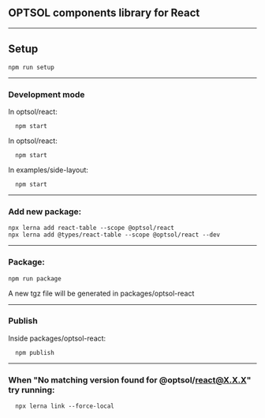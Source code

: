 ## OPTSOL components library for React

----------  

## **Setup**
    npm run setup

----------  

### **Development mode**
  In optsol/react:  
  
      npm start      

  In optsol/react:  
  
      npm start

  In examples/side-layout:
  
      npm start

----------  

### **Add new package:**
    npx lerna add react-table --scope @optsol/react
    npx lerna add @types/react-table --scope @optsol/react --dev

----------  

### **Package:**
    npm run package
  A new tgz file will be generated in packages/optsol-react

----------  

### **Publish**
  Inside packages/optsol-react:
      
      npm publish

----------  

### **When "No matching version found for @optsol/react@X.X.X" try running:**
      npx lerna link --force-local
